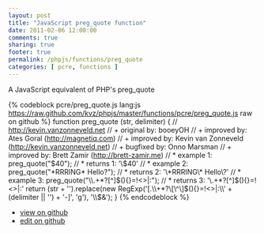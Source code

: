 ```yaml
---
layout: post
title: "JavaScript preg_quote function"
date: 2011-02-06 12:00:00
comments: true
sharing: true
footer: true
permalink: /phpjs/functions/preg_quote
categories: [ pcre, functions ]
---
```

A JavaScript equivalent of PHP's preg_quote
<!-- more -->
{% codeblock pcre/preg_quote.js lang:js https://raw.github.com/kvz/phpjs/master/functions/pcre/preg_quote.js raw on github %}
function preg_quote (str, delimiter) {
    // http://kevin.vanzonneveld.net
    // +   original by: booeyOH
    // +   improved by: Ates Goral (http://magnetiq.com)
    // +   improved by: Kevin van Zonneveld (http://kevin.vanzonneveld.net)
    // +   bugfixed by: Onno Marsman
    // +   improved by: Brett Zamir (http://brett-zamir.me)
    // *     example 1: preg_quote("$40");
    // *     returns 1: '\$40'
    // *     example 2: preg_quote("*RRRING* Hello?");
    // *     returns 2: '\*RRRING\* Hello\?'
    // *     example 3: preg_quote("\\.+*?[^]$(){}=!<>|:");
    // *     returns 3: '\\\.\+\*\?\[\^\]\$\(\)\{\}\=\!\<\>\|\:'
    return (str + '').replace(new RegExp('[.\\\\+*?\\[\\^\\]$(){}=!<>|:\\' + (delimiter || '') + '-]', 'g'), '\\$&');
}
{% endcodeblock %}
<ul>
 <li><a href="https://github.com/kvz/phpjs/blob/master/functions/pcre/preg_quote.js">view on github</a></li>
 <li><a href="https://github.com/kvz/phpjs/edit/master/functions/pcre/preg_quote.js">edit on github</a></li>
</ul>

